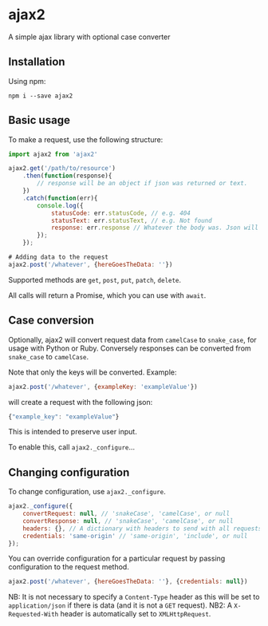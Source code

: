 # ajax2
A simple ajax library with optional case converter

## Installation
Using npm:
```
npm i --save ajax2
```

## Basic usage
To make a request, use the following structure:

```js
import ajax2 from 'ajax2'

ajax2.get('/path/to/resource')
    .then(function(response){
        // response will be an object if json was returned or text.
    })
    .catch(function(err){
        console.log({
            statusCode: err.statusCode, // e.g. 404
            statusText: err.statusText, // e.g. Not found
            response: err.response // Whatever the body was. Json will be parsed and an object returned
        });
    });

# Adding data to the request
ajax2.post('/whatever', {hereGoesTheData: ''})
```

Supported methods are `get`, `post`, `put`, `patch`, `delete`.

All calls will return a Promise, which you can use with `await`.

## Case conversion
Optionally, ajax2 will convert request data from `camelCase` to `snake_case`, for usage with Python or Ruby. Conversely
responses can be converted from `snake_case` to `camelCase`.

Note that only the keys will be converted. Example:

```js
ajax2.post('/whatever', {exampleKey: 'exampleValue'})
```
will create a request with the following json:
```js
{"example_key": "exampleValue"}
```
This is intended to preserve user input.

To enable this, call `ajax2._configure`...

## Changing configuration
To change configuration, use `ajax2._configure`.

```js
ajax2._configure({
    convertRequest: null, // 'snakeCase', 'camelCase', or null
    convertResponse: null, // 'snakeCase', 'camelCase', or null
    headers: {}, // A dictionary with headers to send with all requests
    credentials: 'same-origin' // 'same-origin', 'include', or null
});
```

You can override configuration for a particular request by passing configuration to the request method.
```js
ajax2.post('/whatever', {hereGoesTheData: ''}, {credentials: null})
```

NB: It is not necessary to specify a `Content-Type` header as this will be set to `application/json` if there is data
(and it is not a `GET` request).
NB2: A `X-Requested-With` header is automatically set to `XMLHttpRequest`.
